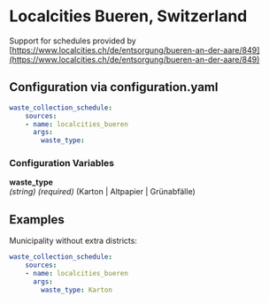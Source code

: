 # Localcities Bueren, Switzerland

Support for schedules provided by [https://www.localcities.ch/de/entsorgung/bueren-an-der-aare/849](https://www.localcities.ch/de/entsorgung/bueren-an-der-aare/849)


## Configuration via configuration.yaml

```yaml
waste_collection_schedule:
    sources:
    - name: localcities_bueren
      args:
        waste_type:
```

### Configuration Variables

**waste_type**  
*(string) (required)*
(Karton | Altpapier | Grünabfälle)

## Examples

Municipality without extra districts:

```yaml
waste_collection_schedule:
    sources:
    - name: localcities_bueren
      args:
        waste_type: Karton
```

